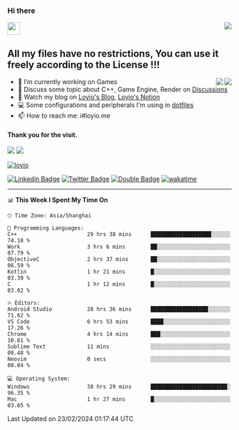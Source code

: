 <h3 align="left">Hi there</h3>
<img src='https://em-content.zobj.net/source/animated-noto-color-emoji/356/waving-hand_light-skin-tone_1f44b-1f3fb_1f3fb.gif' width='28' />
<a align="right" href="https://github.com/loyio/loyio/blob/master/STAR/README.md"><img align="right" src="https://img.shields.io/badge/LOYIO-STAR-green" /></a>

## All my files have no restrictions, You can use it freely according to the License !!!

<a href="https://github.com/loyio#gh-light-mode-only">
     <img align="right"  src="https://loy-readme.vercel.app/api/top-langs/?username=loyio&langs_count=6&hide=css,html,jupyter%20notebook" />
</a>

<a href="https://github.com/loyio#gh-dark-mode-only">
  <img align="right"  src="https://loy-readme.vercel.app/api/top-langs/?username=loyio&langs_count=6&theme=slateorange&hide=css,html,jupyter%20notebook" />
</a>



- 🔭 I’m currently working on Games
- 💬 Discuss some topic about C++, Game Engine, Render on [Discussions](https://github.com/loyio/loyio/discussions)
- 📔 Watch my blog on [Loyio's Blog](https://loyio.me), [Loyio's Notion](https://loyio.notion.site/loyio/Loyio-s-Dashboard-2f56bd29222a445ea9d9e8802a1ac83b)
- 💻 Some configurations and peripherals I'm using in [dotfiles](https://github.com/loyio/dotfiles)
- 📫 How to reach me: i#loyio.me


#### Thank you for the visit.
<img src="http://profile-counter.glitch.me/loyio/count.svg" />

<img src="https://loy-readme.vercel.app/api?username=loyio&show_icons=true&hide=stars&include_all_commits=true&hide_title=true&theme=slateorange" />

     

[![loyio](https://github-profile-trophy.vercel.app/?username=loyio&theme=onedark&column=4)](https://github.com/loyio)

[![Linkedin Badge](https://img.shields.io/badge/-@loyio-0077b5?style=flat-square&logo=Linkedin&logoColor=white&labelColor=0077b5&link=https://www.linkedin.com/in/loyio-hex-363172158/)](https://www.linkedin.com/in/loyio-hex-363172158/)
[![Twitter Badge](https://img.shields.io/badge/-@loyiome-000000?style=flat-square&labelColor=000000&logo=x&logoColor=white&link=https://twitter.com/loyiome)](https://twitter.com/loyiome)
[![Double Badge](https://img.shields.io/badge/@loyio-007722?style=flat&logo=Douban&logoColor=white)](https://www.douban.com/people/susmote)
[![wakatime](https://wakatime.com/badge/user/c0ddc104-5a20-41d1-ab9a-c4d9ea20a4d9.svg)](https://wakatime.com/@c0ddc104-5a20-41d1-ab9a-c4d9ea20a4d9)

-------
<!--START_SECTION:waka-->
📊 **This Week I Spent My Time On** 

```text
🕑︎ Time Zone: Asia/Shanghai

💬 Programming Languages: 
C++                      29 hrs 38 mins      ███████████████████░░░░░░   74.18 % 
Work                     3 hrs 6 mins        ██░░░░░░░░░░░░░░░░░░░░░░░   07.79 % 
ObjectiveC               2 hrs 37 mins       ██░░░░░░░░░░░░░░░░░░░░░░░   06.59 % 
Kotlin                   1 hr 21 mins        █░░░░░░░░░░░░░░░░░░░░░░░░   03.39 % 
C                        1 hr 12 mins        █░░░░░░░░░░░░░░░░░░░░░░░░   03.02 % 

🔥 Editors: 
Android Studio           28 hrs 36 mins      ██████████████████░░░░░░░   71.62 % 
VS Code                  6 hrs 53 mins       ████░░░░░░░░░░░░░░░░░░░░░   17.26 % 
Chrome                   4 hrs 14 mins       ███░░░░░░░░░░░░░░░░░░░░░░   10.61 % 
Sublime Text             11 mins             ░░░░░░░░░░░░░░░░░░░░░░░░░   00.48 % 
Neovim                   0 secs              ░░░░░░░░░░░░░░░░░░░░░░░░░   00.04 % 

💻 Operating System: 
Windows                  38 hrs 29 mins      ████████████████████████░   96.35 % 
Mac                      1 hr 27 mins        █░░░░░░░░░░░░░░░░░░░░░░░░   03.65 % 
```


 Last Updated on 23/02/2024 01:17:44 UTC
<!--END_SECTION:waka-->
